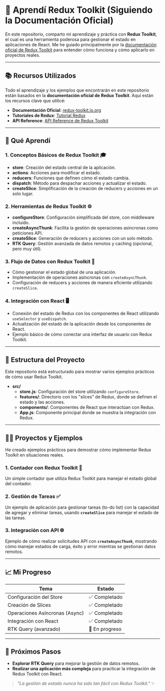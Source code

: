 # 🚀 Aprendí Redux Toolkit (Siguiendo la Documentación Oficial)

En este repositorio, comparto mi aprendizaje y práctica con **Redux Toolkit**, el cual es una herramienta poderosa para gestionar el estado en aplicaciones de React. Me he guiado principalmente por la [documentación oficial de Redux Toolkit](https://redux-toolkit.js.org/) para entender cómo funciona y cómo aplicarlo en proyectos reales.

---

## 📚 Recursos Utilizados

Todo el aprendizaje y los ejemplos que encontrarán en este repositorio están basados en la **documentación oficial de Redux Toolkit**. Aquí están los recursos clave que utilicé:

- **Documentación Oficial**: [redux-toolkit.js.org](https://redux-toolkit.js.org/)
- **Tutoriales de Redux**: [Tutorial Redux](https://redux.js.org/tutorials/fundamentals/part-1-overview)
- **API Reference**: [API Reference de Redux Toolkit](https://redux-toolkit.js.org/api/createSlice)

---

## 📍 Qué Aprendí

### 1. **Conceptos Básicos de Redux Toolkit** 🎓
- **store**: Creación del estado central de la aplicación.
- **actions**: Acciones para modificar el estado.
- **reducers**: Funciones que definen cómo el estado cambia.
- **dispatch**: Método para despachar acciones y actualizar el estado.
- **createSlice**: Simplificación de la creación de reducers y acciones en un solo lugar.

### 2. **Herramientas de Redux Toolkit** ⚙️
- **configureStore**: Configuración simplificada del store, con middleware incluido.
- **createAsyncThunk**: Facilita la gestión de operaciones asíncronas como peticiones API.
- **createSlice**: Generación de reducers y acciones con un solo método.
- **RTK Query**: Gestión avanzada de datos remotos y caching (opcional, pero muy útil).

### 3. **Flujo de Datos con Redux Toolkit** 🔄
- Cómo gestionar el estado global de una aplicación.
- Implementación de operaciones asíncronas con `createAsyncThunk`.
- Configuración de reducers y acciones de manera eficiente utilizando `createSlice`.

### 4. **Integración con React** 🖥
- Conexión del estado de Redux con los componentes de React utilizando `useSelector` y `useDispatch`.
- Actualización del estado de la aplicación desde los componentes de React.
- Ejemplo básico de cómo conectar una interfaz de usuario con Redux Toolkit.

---

## 🔧 Estructura del Proyecto

Este repositorio está estructurado para mostrar varios ejemplos prácticos de cómo usar Redux Toolkit.

- **src/**
  - **store.js**: Configuración del store utilizando `configureStore`.
  - **features/**: Directorio con los "slices" de Redux, donde se definen el estado y las acciones.
  - **components/**: Componentes de React que interactúan con Redux.
  - **App.js**: Componente principal donde se muestra la integración con Redux.

---

## 🧑‍💻 Proyectos y Ejemplos

He creado ejemplos prácticos para demostrar cómo implementar Redux Toolkit en situaciones reales.

### 1. **Contador con Redux Toolkit** 🧮
Un simple contador que utiliza Redux Toolkit para manejar el estado global del contador.

### 2. **Gestión de Tareas** ✅
Un ejemplo de aplicación para gestionar tareas (to-do list) con la capacidad de agregar y eliminar tareas, usando **`createSlice`** para manejar el estado de las tareas.

### 3. **Integración con API** 🌐
Ejemplo de cómo realizar solicitudes API con **`createAsyncThunk`**, mostrando cómo manejar estados de carga, éxito y error mientras se gestionan datos remotos.

---

## 📈 Mi Progreso

| Tema                             | Estado        |
|-----------------------------------|---------------|
| Configuración del Store           | ✅ Completado  |
| Creación de Slices                | ✅ Completado  |
| Operaciones Asíncronas (Async)    | ✅ Completado  |
| Integración con React             | ✅ Completado  |
| RTK Query (avanzado)              | 🔄 En progreso |

---

## 📝 Próximos Pasos

- **Explorar RTK Query** para mejorar la gestión de datos remotos.
- **Realizar una aplicación más compleja** para practicar la integración de Redux Toolkit con React.


> *"La gestión de estado nunca ha sido tan fácil con Redux Toolkit."* ✨
